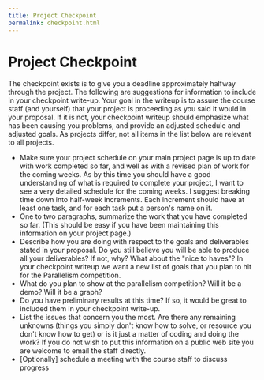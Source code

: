 ```yaml
---
title: Project Checkpoint
permalink: checkpoint.html
---
```


# Project Checkpoint

The checkpoint exists is to give you a deadline approximately halfway through
the project. The following are suggestions for information to include in your
checkpoint write-up. Your goal in the writeup is to assure the course staff (and
yourself) that your project is proceeding as you said it would in your proposal.
If it is not, your checkpoint writeup should emphasize what has been causing you
problems, and provide an adjusted schedule and adjusted goals. As projects
differ, not all items in the list below are relevant to all projects.

- Make sure your project schedule on your main project page is up to date with
  work completed so far, and well as with a revised plan of work for the coming
  weeks. As by this time you should have a good understanding of what is
  required to complete your project, I want to see a very detailed schedule for
  the coming weeks. I suggest breaking time down into half-week increments. Each
  increment should have at least one task, and for each task put a person's name
  on it.
- One to two paragraphs, summarize the work that you have completed so far.
  (This should be easy if you have been maintaining this information on your
  project page.)
- Describe how you are doing with respect to the goals and deliverables stated
  in your proposal. Do you still believe you will be able to produce all your
  deliverables? If not, why? What about the "nice to haves"? In your checkpoint
  writeup we want a new list of goals that you plan to hit for the Parallelism
  competition.
- What do you plan to show at the parallelism competition? Will it be a demo?
  Will it be a graph?
- Do you have preliminary results at this time? If so, it would be great to
  included them in your checkpoint write-up.
- List the issues that concern you the most. Are there any remaining unknowns
  (things you simply don't know how to solve, or resource you don't know how to
  get) or is it just a matter of coding and doing the work? If you do not wish
  to put this information on a public web site you are welcome to email the
  staff directly.
- [Optionally] schedule a meeting with the course staff to discuss progress
